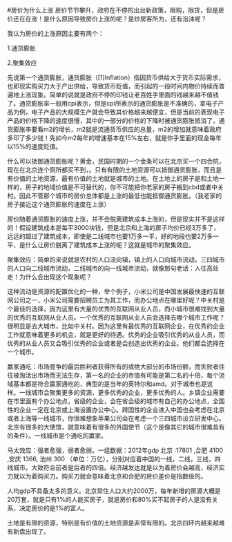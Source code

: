 #房价为什么上涨
房价节节攀升，政府在不停的出台新政策，限购，限贷，但是房价还在在涨！是什么原因导致房价上涨的呢？是炒房客所为，还有泡沫呢？

我认为房价的上涨原因主要有两个：

1.通货膨胀

2.聚集效应

先说第一个通货膨胀，通货膨胀（[1]Inflation）指因货币供给大于货币实际需求，也即现实购买力大于产出供给，导致货币贬值，而引起的一段时间内物价持续而普遍地上涨现象。简单的说就是政府不停的印钱让老百姓手里面的钱越来越不值钱了。通货膨胀率一般用cpi表示，但是cpi所表示的通货膨胀是不准确的，拿电子产品为例，电子产品的大规模生产就会导致其价格越来越便宜，但是当前的表现电子产品的价格下降的速度很慢，其中的一部分的价格的下降时被通货膨胀抵消了。通货膨胀率要看m2的增长，m2就是流通货币供应的总量，m2的增加就意味着政府多印了多少钱！先如今m2每年的增速基本在15%左右，就是你手里面的现金每年以15%的速度贬值。

 

什么可以抵御通货膨胀呢？黄金，民国时期的一个金条可以在北京买一个四合院，现在在北京连个厕所都买不到，。只有有限的土地资源可以抵御通货膨胀，而且是有价值的土地资源，最有价值的土地就是城市的土地。在土地上的房子是和土地一样的，房子的地域价值是不可替代的，你不可能把你老家的房子搬到cbd或者中关村。因此不管那个城市的房价总体都是上涨的最低也能抵御通货膨胀。（我老家的房子接近这个通货膨胀的速度在上涨）

房价随着通货膨胀的速度上涨，并不会脱离建筑成本上涨的，但是现实并不是这样的！假设建筑成本是每平3000块钱，但是北京和上海的房子均价已经3万多了，远远的超过了建筑成本，即使是二线城市也要1万多一平，好的地段也要2万多一平，是什么让房价脱离了建筑成本上涨的呢？这就是城市的聚集效应。 

 

聚集效应：简单的来说就是农村的人口流向镇，镇上的人口向城市流动，三四城市的人口向二线城市流动，二线城市的向一线城市流动，就像那句老话：人往高处走！为什么会出现这个现象呢？

 

这种流动是资源的配置优化的一种，举个例子，小米公司是中国发展最快速的互联网公司之一，小米公司需要招聘员工为其工作，而办公地点在哪里好呢？中关村是个最佳的选择，因为这里有大量的优秀的互联网从业人员，而小城市很难找到大量的优秀的互联网从业人员。一个优秀的互联网从业人员会选择去哪个城市工作呢？很明显是去大城市，比如中关村。因为这里有最优秀的互联网企业，在优秀的企业工作就意味着更多的机会，就是更好的待遇。优秀的企业吸引优秀的从业人员，而优秀的从业人员又会吸引优秀的企业或者是会创造出优秀的企业。他们都会选择在一个城市。

 

赢家通吃：市场竞争的最后胜利者获得所有的或绝大部分的市场份额，而失败者往往被淘汰出市场而无法生存，第一名的企业的市值有可能是第二名的十倍，每个流域基本都是符合赢家通吃的，典型的是当年的英特尔和amd。对于城市也是这样。一线城市会聚集更多的资源，更多优秀的企业，更多优秀的人。乡镇企业需要在市里面有个办公地点，省级的企业，会在省会级的城市有自己的办公地点，全国性的企业一定在北京或上海设置办公中心。跨国性的企业进入中国也会考虑在北京或者上海等一线城市，你很难想象苹果公司会在考虑一个三四城市设立研发中心。北京有很多的大使馆，就意味着有很多的外国使节（这个是像其它的城市很难具有的条件）。一线城市是个通吃的赢家。

 

马太效应：强者愈强，弱者愈弱。一组数据：2012年gdp 北京 :17801 ,合肥 4100 ,安庆 1366, 池州 300 （单位：万亿），分别对应着中国的一线，二线，三线，四线城市。大致符合前者是后者的四倍。经济越发达就是以为着房价会越高，经济实力就以为着购买力。购买力就会意味着北京和合肥的房价差价是指数级的。

 

人均gdp不具备太多的意义。北京常住人口大约2000万，每年新增的房源大概是20万套，就是只有1%的人能买房子，就是房价和80%买不起房子的人是没有关系，决定房价的是1%的富人。

 

土地是有限的资源，特别是有价值的土地资源是非常有限的。北京四环内越来越难有新盘出现了。



